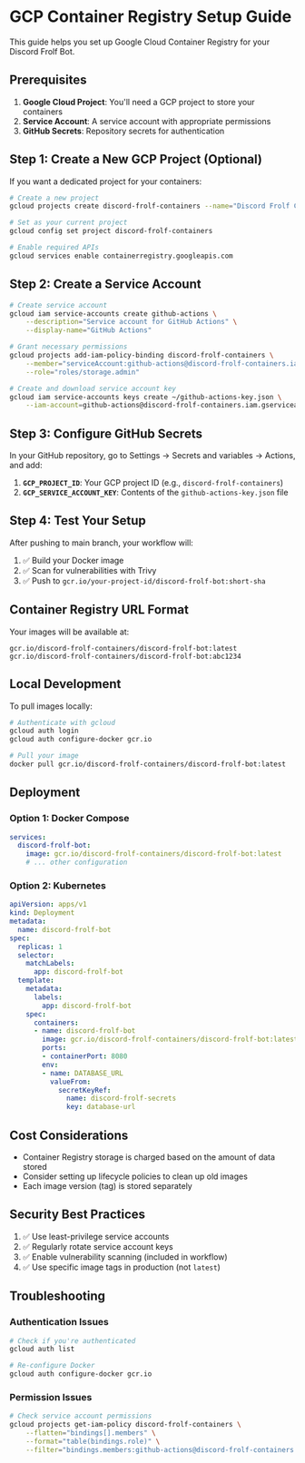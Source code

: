 # GCP Container Registry Setup Guide

This guide helps you set up Google Cloud Container Registry for your Discord Frolf Bot.

## Prerequisites

1. **Google Cloud Project**: You'll need a GCP project to store your containers
2. **Service Account**: A service account with appropriate permissions
3. **GitHub Secrets**: Repository secrets for authentication

## Step 1: Create a New GCP Project (Optional)

If you want a dedicated project for your containers:

```bash
# Create a new project
gcloud projects create discord-frolf-containers --name="Discord Frolf Containers"

# Set as your current project
gcloud config set project discord-frolf-containers

# Enable required APIs
gcloud services enable containerregistry.googleapis.com
```

## Step 2: Create a Service Account

```bash
# Create service account
gcloud iam service-accounts create github-actions \
    --description="Service account for GitHub Actions" \
    --display-name="GitHub Actions"

# Grant necessary permissions
gcloud projects add-iam-policy-binding discord-frolf-containers \
    --member="serviceAccount:github-actions@discord-frolf-containers.iam.gserviceaccount.com" \
    --role="roles/storage.admin"

# Create and download service account key
gcloud iam service-accounts keys create ~/github-actions-key.json \
    --iam-account=github-actions@discord-frolf-containers.iam.gserviceaccount.com
```

## Step 3: Configure GitHub Secrets

In your GitHub repository, go to Settings → Secrets and variables → Actions, and add:

1. **`GCP_PROJECT_ID`**: Your GCP project ID (e.g., `discord-frolf-containers`)
2. **`GCP_SERVICE_ACCOUNT_KEY`**: Contents of the `github-actions-key.json` file

## Step 4: Test Your Setup

After pushing to main branch, your workflow will:

1. ✅ Build your Docker image
2. ✅ Scan for vulnerabilities with Trivy
3. ✅ Push to `gcr.io/your-project-id/discord-frolf-bot:short-sha`

## Container Registry URL Format

Your images will be available at:
```
gcr.io/discord-frolf-containers/discord-frolf-bot:latest
gcr.io/discord-frolf-containers/discord-frolf-bot:abc1234
```

## Local Development

To pull images locally:

```bash
# Authenticate with gcloud
gcloud auth login
gcloud auth configure-docker gcr.io

# Pull your image
docker pull gcr.io/discord-frolf-containers/discord-frolf-bot:latest
```

## Deployment

### Option 1: Docker Compose
```yaml
services:
  discord-frolf-bot:
    image: gcr.io/discord-frolf-containers/discord-frolf-bot:latest
    # ... other configuration
```

### Option 2: Kubernetes
```yaml
apiVersion: apps/v1
kind: Deployment
metadata:
  name: discord-frolf-bot
spec:
  replicas: 1
  selector:
    matchLabels:
      app: discord-frolf-bot
  template:
    metadata:
      labels:
        app: discord-frolf-bot
    spec:
      containers:
      - name: discord-frolf-bot
        image: gcr.io/discord-frolf-containers/discord-frolf-bot:latest
        ports:
        - containerPort: 8080
        env:
        - name: DATABASE_URL
          valueFrom:
            secretKeyRef:
              name: discord-frolf-secrets
              key: database-url
```

## Cost Considerations

- Container Registry storage is charged based on the amount of data stored
- Consider setting up lifecycle policies to clean up old images
- Each image version (tag) is stored separately

## Security Best Practices

1. ✅ Use least-privilege service accounts
2. ✅ Regularly rotate service account keys
3. ✅ Enable vulnerability scanning (included in workflow)
4. ✅ Use specific image tags in production (not `latest`)

## Troubleshooting

### Authentication Issues
```bash
# Check if you're authenticated
gcloud auth list

# Re-configure Docker
gcloud auth configure-docker gcr.io
```

### Permission Issues
```bash
# Check service account permissions
gcloud projects get-iam-policy discord-frolf-containers \
    --flatten="bindings[].members" \
    --format="table(bindings.role)" \
    --filter="bindings.members:github-actions@discord-frolf-containers.iam.gserviceaccount.com"
```
